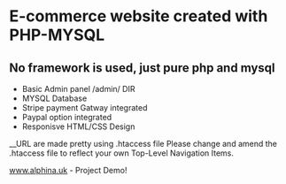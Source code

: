 # E-commerce website created with PHP-MYSQL
## No framework is used, just pure php and mysql

* Basic Admin panel /admin/ DIR
* MYSQL Database
* Stripe payment Gatway integrated
* Paypal option integrated
* Responisve HTML/CSS Design

__URL are made pretty using .htaccess file
Please change and amend the .htaccess file to reflect your own Top-Level Navigation Items.

www.alphina.uk - Project Demo!

